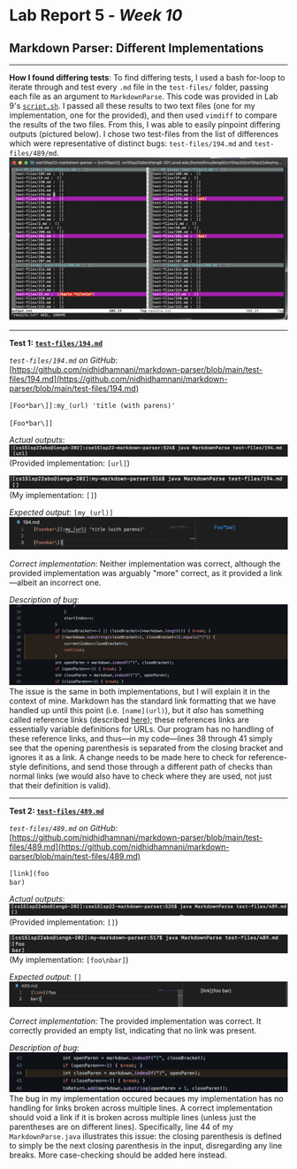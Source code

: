 # Lab Report 5 - _Week 10_
## Markdown Parser: Different Implementations

***

**How I found differing tests**:
To find differing tests, I used a bash for-loop to iterate through and test every `.md` file in the `test-files/` folder, passing each file as an argument to `MarkdownParse`. This code was provided in Lab 9's [`script.sh`](https://github.com/nidhidhamnani/markdown-parser/blob/main/script.sh). I passed all these results to two text files (one for my implementation, one for the provided), and then used `vimdiff` to compare the results of the two files. From this, I was able to easily pinpoint differing outputs (pictured below). I chose two test-files from the list of differences which were representative of distinct bugs: `test-files/194.md` and `test-files/489/md`.
![vimdiff results](images/vimdiffresults.png)

***

**Test 1: [`test-files/194.md`](https://github.com/nidhidhamnani/markdown-parser/blob/main/test-files/194.md)**

*`test-files/194.md` on GitHub*: [https://github.com/nidhidhamnani/markdown-parser/blob/main/test-files/194.md](https://github.com/nidhidhamnani/markdown-parser/blob/main/test-files/194.md)
```
[Foo*bar\]]:my_(url) 'title (with parens)'

[Foo*bar\]]
```

*Actual outputs*:
![provided implementation's output](images/providedresult194.png)
(Provided implementation: `[url]`)

![my implementation's output](images/myresult194.png)
(My implementation: `[]`)

*Expected output*: `[my_(url)]`
![expected output](images/194expected.png)

*Correct implementation*: Neither implementation was correct, although the provided implementation was arguably "more" correct, as it provided a link—albeit an incorrect one.

*Description of bug*:
![screenshot of where code needs to be changed](images/codetofix194.png)
The issue is the same in both implementations, but I will explain it in the context of mine. Markdown has the standard link formatting that we have handled up until this point (i.e. `[name](url)`), but it _also_ has something called reference links (described [here](https://riptutorial.com/markdown/example/2215/reference-link)); these references links are essentially variable definitions for URLs. Our program has no handling of these reference links, and thus—in my code—lines 38 through 41 simply see that the opening parenthesis is separated from the closing bracket and ignores it as a link. A change needs to be made here to check for reference-style definitions, and send those through a different path of checks than normal links (we would also have to check where they are used, not just that their definition is valid).

***

**Test 2: [`test-files/489.md`](https://github.com/nidhidhamnani/markdown-parser/blob/main/test-files/489.md)**

*`test-files/489.md` on GitHub*: [https://github.com/nidhidhamnani/markdown-parser/blob/main/test-files/489.md](https://github.com/nidhidhamnani/markdown-parser/blob/main/test-files/489.md)
```
[link](foo
bar)
```

*Actual outputs*:
![provided implementation's output](images/providedresult489.png)
(Provided implementation: `[]`)

![my implementation's output](images/myresult489.png)
(My implementation: `[foo\nbar]`)

*Expected output*: `[]`
![expected output](images/489expected.png)

*Correct implementation*: The provided implementation was correct. It correctly provided an empty list, indicating that no link was present.

*Description of bug*:
![screenshot of where code needs to be changed](images/codetofix489.png)
The bug in my implementation occured becaues my implementation has no handling for links broken across multiple lines. A correct implementation should void a link if it is broken across multiple lines (unless just the parentheses are on different lines). Specifically, line 44 of my `MarkdownParse.java` illustrates this issue: the closing parenthesis is defined to simply be the next closing parenthesis in the input, disregarding any line breaks. More case-checking should be added here instead.